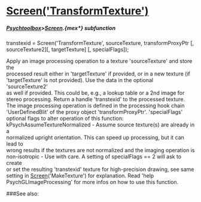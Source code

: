 # [Screen('TransformTexture')](Screen-TransformTexture) 
##### [Psychtoolbox](Psychtoolbox)>[Screen](Screen).{mex*} subfunction

transtexid = Screen('TransformTexture', sourceTexture, transformProxyPtr [, sourceTexture2][, targetTexture] [, specialFlags]);

Apply an image processing operation to a texture 'sourceTexture' and store the  
processed result either in 'targetTexture' if provided, or in a new texture (if  
'targetTexture' is not provided). Use the data in the optional 'sourceTexture2'  
as well if provided. This could be, e.g., a lookup table or a 2nd image for  
stereo processing. Return a handle 'transtexid' to the processed texture.  
The image processing operation is defined in the processing hook chain  
'UserDefinedBlit' of the proxy object 'transformProxyPtr'. 'specialFlags'  
optional flags to alter operation of this function:  
kPsychAssumeTextureNormalized - Assume source texture(s) are already in a  
normalized upright orientation. This can speed up processing, but it can lead to  
wrong results if the textures are not normalized and the imaging operation is  
non-isotropic - Use with care. A setting of specialFlags == 2 will ask to create  
or set the resulting 'transtexid' texture for high-precision drawing, see same  
setting in [Screen](Screen)('MakeTexture') for explanation. Read 'help  
PsychGLImageProcessing' for more infos on how to use this function.  


###See also:

